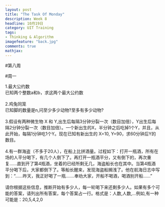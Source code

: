 ```yaml
---
layout: post
title: "The Task Of Monday"
description: Week 8
headline: 10月19日
category: UIT Training
tags:  
- Thinking & Algorithm
imagefeature: "back.jpg"
comments: true
mathjax: 
---
```


#第八周

#周一 <br>

1.最大公约数 <br>
已知两个整数a和b，求这两个最大公约数 <br><br>
2.鸡兔同笼 <br>
已知脚的数量是n,问至少多少动物?至多有多少动物? <br><br>
3.假设有两种微生物 X 和 Y,出生后每隔3分钟分裂一次（数目加倍），Y出生后每隔2分钟分裂一次（数目加倍）。一个新出生的X，半分钟之后吃掉1个Y，并且，从此开始，每隔1分钟吃1个Y。现在已知有新出生的 X=10, Y=90，求60分钟后Y的数目。<br><br>
4.有一群海盗（不多于20人），在船上比拼酒量。过程如下：打开一瓶酒，所有在场的人平分喝下，有几个人倒下了。再打开一瓶酒平分，又有倒下的，再次重复......直到开了第4瓶酒，坐着的已经所剩无几，海盗船长也在其中。当第4瓶酒平分喝下后，大家都倒下了。等船长醒来，发现海盗船搁浅了。他在航海日志中写到：“......昨天，我正好喝了一瓶.......奉劝大家，开船不喝酒，喝酒别开船......”<br><br>
请你根据这些信息，推断开始有多少人，每一轮喝下来还剩多少人。如果有多个可能的答案，请列出所有答案，每个答案占一行。格式是：人数,人数,...例如,有一种可能是：20,5,4,2,0 <br>
